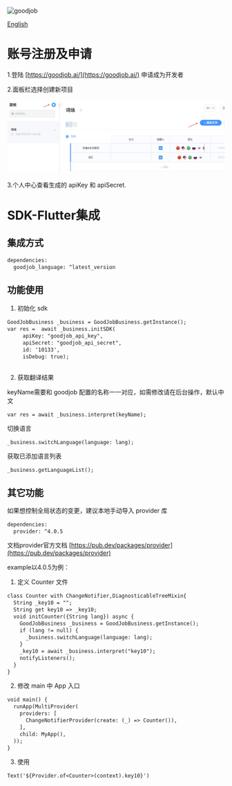 ![goodjob](https://goodjob.ai/img/logo.a4108e28.svg)

[English](./README.md)

# 账号注册及申请

1.登陆 [https://goodjob.ai/](https://goodjob.ai/) 申请成为开发者

2.面板栏选择创建新项目

![goodjob](https://github.com/goodjob-ai/goodjob-flutter/blob/master/goodjob-CH.png?raw=true)

3.个人中心查看生成的 apiKey 和 apiSecret.

# SDK-Flutter集成

## 集成方式

```
dependencies:
  goodjob_language: ^latest_version

```

## 功能使用

1. 初始化 sdk 
```plain
GoodJobBusiness _business = GoodJobBusiness.getInstance();
var res =  await _business.initSDK(
     apiKey: "goodjob_api_key",
     apiSecret: "goodjob_api_secret",
     id: '10133',
     isDebug: true);
    
```
2. 获取翻译结果

keyName需要和 goodjob 配置的名称一一对应，如需修改请在后台操作，默认中文

```plain
var res = await _business.interpret(keyName);
```
切换语言
```plain
_business.switchLanguage(language: lang);
```
获取已添加语言列表
```plain
_business.getLanguageList();
```
## 其它功能

如果想控制全局状态的变更，建议本地手动导入 provider 库

```plain
dependencies:
  provider: ^4.0.5
```
文档provider官方文档
[https://pub.dev/packages/provider](https://pub.dev/packages/provider)

example以4.0.5为例：

1. 定义 Counter 文件

```plain
class Counter with ChangeNotifier,DiagnosticableTreeMixin{
  String _key10 = "";
  String get key10 => _key10;
  void initCounter({String lang}) async {
    GoodJobBusiness _business = GoodJobBusiness.getInstance();
    if (lang != null) {
      _business.switchLanguage(language: lang);
    }
    _key10 = await _business.interpret("key10");
    notifyListeners();
  }  
}
```
2. 修改 main 中 App 入口

```plain
void main() {
  runApp(MultiProvider(
    providers: [
      ChangeNotifierProvider(create: (_) => Counter()),
    ],
    child: MyApp(),
  ));
}
```
3. 使用

```plain
Text('${Provider.of<Counter>(context).key10}')
```
